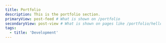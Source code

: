 ```yaml
---
title: Portfolio
description: This is the portfolio section.
primaryView: post-feed # What is shown on /portfolio
secondaryView: post-view # What is shown on pages like /portfolio/hello-world
tags:
  - title: 'Development'
---
```


